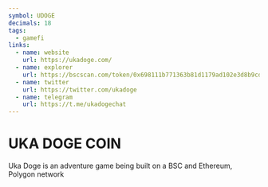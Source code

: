 ```yaml
---
symbol: UDOGE
decimals: 18
tags:
  - gamefi
links:
  - name: website
    url: https://ukadoge.com/
  - name: explorer
    url: https://bscscan.com/token/0x698111b771363b81d1179ad102e3d8b9cd093a11
  - name: twitter
    url: https://twitter.com/ukadoge
  - name: telegram
    url: https://t.me/ukadogechat
---
```


# UKA DOGE COIN

Uka Doge is an adventure game being built on a BSC and Ethereum, Polygon network
